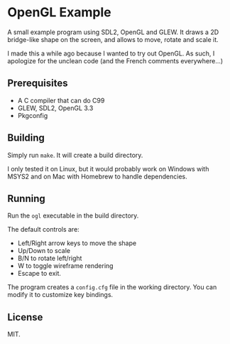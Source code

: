 # OpenGL Example

A small example program using SDL2, OpenGL and GLEW.
It draws a 2D bridge-like shape on the screen, and allows to move, rotate and scale it.

I made this a while ago because I wanted to try out OpenGL.
As such, I apologize for the unclean code (and the French comments everywhere...)

## Prerequisites

* A C compiler that can do C99
* GLEW, SDL2, OpenGL 3.3
* Pkgconfig

## Building

Simply run `make`. It will create a build directory.

I only tested it on Linux, but it would probably work on Windows with MSYS2 and on Mac with Homebrew to handle dependencies.

## Running

Run the `ogl` executable in the build directory.

The default controls are:

* Left/Right arrow keys to move the shape
* Up/Down to scale
* B/N to rotate left/right
* W to toggle wireframe rendering
* Escape to exit.

The program creates a `config.cfg` file in the working directory. You can modify it to customize key bindings.

## License

MIT.